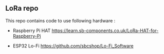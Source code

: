 ## LoRa repo

This repo contains code to use following hardware :

- Raspberry Pi HAT https://learn.sb-components.co.uk/LoRa-HAT-for-Raspberry-Pi

- ESP32 Lo-Fi https://github.com/sbcshop/Lo-Fi_Software